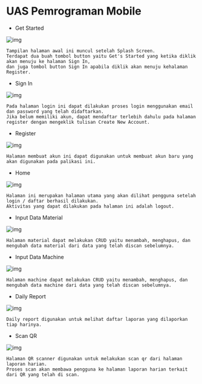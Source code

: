 # UAS Pemrograman Mobile

* Get Started

![img](https://github.com/zaenalmusthofa86/UAS-ZaenalMustofa-311810782-TI.18.D.1-CRUDapps/blob/main/img/Get_Started.JPG)

```
Tampilan halaman awal ini muncul setelah Splash Screen.
Terdapat dua buah tombol button yaitu Get's Started yang ketika diklik akan menuju ke halaman Sign In,
dan juga tombol button Sign In apabila diklik akan menuju kehalaman Register.
```

* Sign In

![img](https://github.com/zaenalmusthofa86/UAS-ZaenalMustofa-311810782-TI.18.D.1-CRUDapps/blob/main/img/Sign_In.JPG)

```
Pada halaman login ini dapat dilakukan proses login menggunakan email dan password yang telah didaftarkan. 
Jika belum memiliki akun, dapat mendaftar terlebih dahulu pada halaman register dengan mengeklik tulisan Create New Account.
```

* Register

![img](https://github.com/zaenalmusthofa86/UAS-ZaenalMustofa-311810782-TI.18.D.1-CRUDapps/blob/main/img/Register.JPG)

```
Halaman membuat akun ini dapat digunakan untuk membuat akun baru yang akan digunakan pada palikasi ini.
```

* Home

![img](https://github.com/zaenalmusthofa86/UAS-ZaenalMustofa-311810782-TI.18.D.1-CRUDapps/blob/main/img/Home.JPG)

```
Halaman ini merupakan halaman utama yang akan dilihat pengguna setelah login / daftar berhasil dilakukan.
Aktivitas yang dapat dilakukan pada halaman ini adalah logout.
```

* Input Data Material

![img](https://github.com/zaenalmusthofa86/UAS-ZaenalMustofa-311810782-TI.18.D.1-CRUDapps/blob/main/img/Input_Data_Material.JPG)

```
Halaman material dapat melakukan CRUD yaitu menambah, menghapus, dan mengubah data material dari data yang telah discan sebelumnya.  
```

* Input Data Machine

![img](https://github.com/zaenalmusthofa86/UAS-ZaenalMustofa-311810782-TI.18.D.1-CRUDapps/blob/main/img/Input_Data_Machine.JPG)

```
Halaman machine dapat melakukan CRUD yaitu menambah, menghapus, dan mengubah data machine dari data yang telah discan sebelumnya.    
```

* Daily Report

![img](https://github.com/zaenalmusthofa86/UAS-ZaenalMustofa-311810782-TI.18.D.1-CRUDapps/blob/main/img/Daily_Report.JPG)

```
Daily report digunakan untuk melihat daftar laporan yang dilaporkan tiap harinya.
```

* Scan QR

![img](https://github.com/zaenalmusthofa86/UAS-ZaenalMustofa-311810782-TI.18.D.1-CRUDapps/blob/main/img/Scan_QR.JPG)

```
Halaman QR scanner digunakan untuk melakukan scan qr dari halaman laporan harian.
Proses scan akan membawa pengguna ke halaman laporan harian terkait dari QR yang telah di scan.  
```
